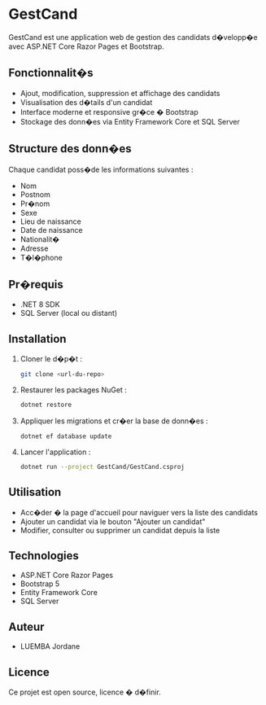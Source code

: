 # GestCand

GestCand est une application web de gestion des candidats d�velopp�e avec ASP.NET Core Razor Pages et Bootstrap.

## Fonctionnalit�s
- Ajout, modification, suppression et affichage des candidats
- Visualisation des d�tails d'un candidat
- Interface moderne et responsive gr�ce � Bootstrap
- Stockage des donn�es via Entity Framework Core et SQL Server

## Structure des donn�es
Chaque candidat poss�de les informations suivantes :
- Nom
- Postnom
- Pr�nom
- Sexe
- Lieu de naissance
- Date de naissance
- Nationalit�
- Adresse
- T�l�phone

## Pr�requis
- .NET 8 SDK
- SQL Server (local ou distant)

## Installation
1. Cloner le d�p�t :
   ```bash
   git clone <url-du-repo>
   ```
2. Restaurer les packages NuGet :
   ```bash
   dotnet restore
   ```
3. Appliquer les migrations et cr�er la base de donn�es :
   ```bash
   dotnet ef database update
   ```
4. Lancer l'application :
   ```bash
   dotnet run --project GestCand/GestCand.csproj
   ```

## Utilisation
- Acc�der � la page d'accueil pour naviguer vers la liste des candidats
- Ajouter un candidat via le bouton "Ajouter un candidat"
- Modifier, consulter ou supprimer un candidat depuis la liste

## Technologies
- ASP.NET Core Razor Pages
- Bootstrap 5
- Entity Framework Core
- SQL Server

## Auteur
- LUEMBA Jordane

## Licence
Ce projet est open source, licence � d�finir.
